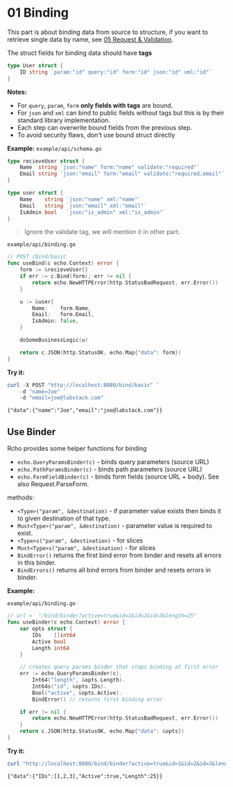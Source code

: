 # 01 Binding

This part is about binding data from source to structure, if you want to retrieve single data by name, see [05 Request & Validation](./05request_and_validation).

The struct fields for binding data should have **tags**

```go
type User struct {
    ID string `param:"id" query:"id" form:"id" json:"id" xml:"id"`
}
```

**Notes:**

- For `query`, `param`, `form` **only fields with tags** are bound.
- For `json` and `xml` can bind to public fields without tags but this is by their standard library implementation.
- Each step can overwrite bound fields from the previous step.
- To avoid security flaws, don't use bound struct directly

**Example:**
`example/api/schema.go`

```go
type recieveUser struct {
    Name  string `json:"name" form:"name" validate:"required"`
    Email string `json:"email" form:"email" validate:"required,email"`
}

type user struct {
    Name    string `json:"name" xml:"name"`
    Email   string `json:"email" xml:"email"`
    IsAdmin bool   `json:"is_admin" xml:"is_admin"`
}
```

> Ignore the validate tag, we will mention it in other part.

`example/api/binding.go`

```go
// POST /bind/basic
func useBind(c echo.Context) error {
    form := &recieveUser{}
    if err := c.Bind(form); err != nil {
        return echo.NewHTTPError(http.StatusBadRequest, err.Error())
    }

    u := &user{
        Name:    form.Name,
        Email:   form.Email,
        IsAdmin: false,
    }

    doSomeBusinessLogic(u)

    return c.JSON(http.StatusOK, echo.Map{"data": form})
}
```

**Try it:**

```powershell
curl -X POST "http://localhost:8080/bind/basic" `
    -d "name=Joe" `
    -d "email=joe@labstack.com"
```

```text
{"data":{"name":"Joe","email":"joe@labstack.com"}}
```

## Use Binder

Rcho provides some helper functions for binding

- `echo.QueryParamsBinder(c)` - binds query parameters (source URL)
- `echo.PathParamsBinder(c)` - binds path parameters (source URL)
- `echo.FormFieldBinder(c)` - binds form fields (source URL + body). See also Request.ParseForm.

methods:

- `<Type>("param", &destination)` - if parameter value exists then binds it to given destination of that type.
- `Must<Type>("param", &destination)` - parameter value is required to exist.
- `<Type>s("param", &destination)` - for slices
- `Must<Type>s("param", &destination)` - for slices
- `BindError()` returns the first bind error from binder and resets all errors in this binder.
- `BindErrors()` returns all bind errors from binder and resets errors in binder.

**Example:**

`example/api/binding.go`

```go
// url =  "/bind/binder?active=true&id=1&id=2&id=3&length=25"
func useBinder(c echo.Context) error {
    var opts struct {
        IDs    []int64
        Active bool
        Length int64
    }

    // creates query params binder that stops binding at first error
    err := echo.QueryParamsBinder(c).
        Int64("length", &opts.Length).
        Int64s("id", &opts.IDs).
        Bool("active", &opts.Active).
        BindError() // returns first binding error

    if err != nil {
        return echo.NewHTTPError(http.StatusBadRequest, err.Error())
    }
    return c.JSON(http.StatusOK, echo.Map{"data": &opts})
}
```

**Try it:**

```powershell
curl "http://localhost:8080/bind/binder?active=true&id=1&id=2&id=3&length=25"
```

```text
{"data":{"IDs":[1,2,3],"Active":true,"Length":25}}
```
